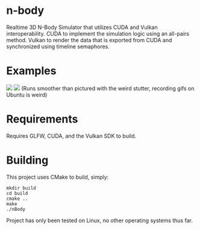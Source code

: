 # n-body
Realtime 3D N-Body Simulator that utilizes CUDA and Vulkan interoperability.
CUDA to implement the simulation logic using an all-pairs method. Vulkan to render the data that is exported from CUDA and synchronized using timeline semaphores.

# Examples
![](https://media.discordapp.net/attachments/812554947102113842/1147460770905468938/Peek_2023-09-02_01-51.gif)
![](https://cdn.discordapp.com/attachments/689615116122980483/1147631816375795732/Peek_2023-09-02_13-36.gif)
(Runs smoother than pictured with the weird stutter, recording gifs on Ubuntu is weird)

# Requirements
Requires GLFW, CUDA, and the Vulkan SDK to build.

# Building 
This project uses CMake to build, simply:

```
mkdir build
cd build
cmake ..
make
./nBody
```

Project has only been tested on Linux, no other operating systems thus far.
